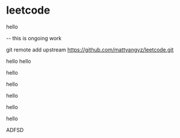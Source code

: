 # leetcode

hello


-- this is ongoing work



git remote add upstream https://github.com/mattyangyz/leetcode.git



hello hello

hello


hello

hello

hello

hello

ADFSD